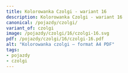 ```yaml
---
title: Kolorowanka Czolgi - wariant 16
description: Kolorowanka Czolgi - wariant 16
canonical: /pojazdy/czolgi/
variant_of: czolgi
image: /pojazdy/czolgi/16/czolgi-16.svg
pdf: /pojazdy/czolgi/16/czolgi-16.pdf
alt: "Kolorowanka czolgi – format A4 PDF"
tags:
- pojazdy
- czolgi
---
```

